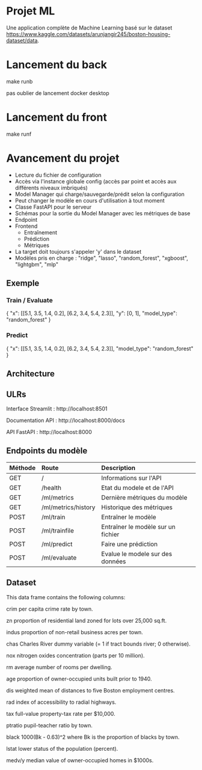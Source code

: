 # Projet ML

Une application complète de Machine Learning basé sur le dataset https://www.kaggle.com/datasets/arunjangir245/boston-housing-dataset/data.

# Lancement du back 

make runb

pas oublier de lancement docker desktop

# Lancement du front

make runf

# Avancement du projet

- Lecture du fichier de configuration
- Accès via l'instance globale config (accès par point et accès aux différents niveaux imbriqués)
- Model Manager qui charge/sauvegarde/prédit selon la configuration
- Peut changer le modèle en cours d'utilisation à tout moment
- Classe FastAPI pour le serveur
- Schémas pour la sortie du Model Manager avec les métriques de base
- Endpoint
- Frontend
    - Entraînement
    - Prédiction
    - Métriques
- La target doit toujours s'appeler 'y' dans le dataset
- Modèles pris en charge : "ridge", "lasso", "random_forest", "xgboost", "lightgbm", "mlp"

## Exemple

### Train / Evaluate

{
  "x": [[5.1, 3.5, 1.4, 0.2], [6.2, 3.4, 5.4, 2.3]],
  "y": [0, 1],
  "model_type": "random_forest"
}

### Predict

{
  "x": [[5.1, 3.5, 1.4, 0.2], [6.2, 3.4, 5.4, 2.3]],
  "model_type": "random_forest"
}

## Architecture

## ULRs

Interface Streamlit : http://localhost:8501

Documentation API : http://localhost:8000/docs

API FastAPI : http://localhost:8000

## Endpoints du modèle

|Méthode | Route |Description|
| :--------------- |:---------------| :-----|
|GET  | /               | Informations sur l'API|
|GET  | /health         | Etat du modele et de l'API|
|GET  | /ml/metrics     | Dernière métriques du modèle|
|GET  | /ml/metrics/history     | Historique des métriques|
|POST | /ml/train       | Entraîner le modèle|
|POST | /ml/trainfile   | Entraîner le modèle sur un fichier|
|POST | /ml/predict     | Faire une prédiction|
|POST | /ml/evaluate    | Evalue le modele sur des données|

## Dataset

This data frame contains the following columns:

crim
per capita crime rate by town.

zn
proportion of residential land zoned for lots over 25,000 sq.ft.

indus
proportion of non-retail business acres per town.

chas
Charles River dummy variable (= 1 if tract bounds river; 0 otherwise).

nox
nitrogen oxides concentration (parts per 10 million).

rm
average number of rooms per dwelling.

age
proportion of owner-occupied units built prior to 1940.

dis
weighted mean of distances to five Boston employment centres.

rad
index of accessibility to radial highways.

tax
full-value property-tax rate per $10,000.

ptratio
pupil-teacher ratio by town.

black
1000(Bk - 0.63)^2 where Bk is the proportion of blacks by town.

lstat
lower status of the population (percent).

medv/y
median value of owner-occupied homes in $1000s.